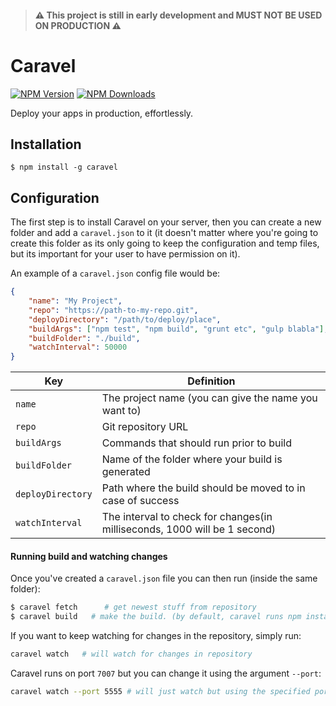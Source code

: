 > #### ⚠️ This project is still in **early development** and MUST NOT BE USED ON PRODUCTION ⚠️️

# Caravel
[![NPM Version](http://img.shields.io/npm/v/caravel.svg?style=flat)](https://www.npmjs.org/package/caravel)
[![NPM Downloads](https://img.shields.io/npm/dm/caravel.svg?style=flat)](https://www.npmjs.org/package/caravel)

Deploy your apps in production, effortlessly.

## Installation

    $ npm install -g caravel

## Configuration

The first step is to install Caravel on your server, then you can create a new folder and add a `caravel.json` to it (it doesn't matter where you're going to create this folder as its only going to keep the configuration and temp files, but its important for your user to have permission on it).

An example of a `caravel.json` config file would be:
```json
{
    "name": "My Project",
    "repo": "https://path-to-my-repo.git",
    "deployDirectory": "/path/to/deploy/place",
    "buildArgs": ["npm test", "npm build", "grunt etc", "gulp blabla"],
    "buildFolder": "./build",
    "watchInterval": 50000
}

```

| Key                  | Definition        |
| -------------------- |-------------|
| `name`               | The project name (you can give the name you want to) |
| `repo`               | Git repository URL      |
| `buildArgs`          | Commands that should run prior to build |
| `buildFolder`        | Name of the folder where your build is generated |
| `deployDirectory`    | Path where the build should be moved to in case of success      |
| `watchInterval`      | The interval to check for changes(in milliseconds, 1000 will be 1 second) |

#### Running build and watching changes

Once you've created a `caravel.json` file you can then run (inside the same folder):

```bash
$ caravel fetch      # get newest stuff from repository
$ caravel build   # make the build. (by default, caravel runs npm install before builds. To prevent this, use `-n` flag)
```

If you want to keep watching for changes in the repository, simply run:

```bash
caravel watch   # will watch for changes in repository
```
Caravel runs on port `7007` but you can change it using the argument `--port`:
```bash
caravel watch --port 5555 # will just watch but using the specified port
```
